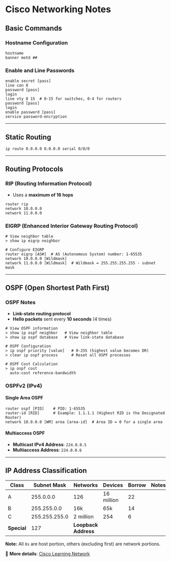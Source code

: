 # Cisco Networking Notes

## **Basic Commands**

### **Hostname Configuration**

```cisco
hostname
banner motd ##
```

### **Enable and Line Passwords**

```cisco
enable secret [pass]
line con 0
password [pass]
login
line vty 0 15  # 0-15 for switches, 0-4 for routers
password [pass]
login
enable password [pass]
service password-encryption
```

---

## **Static Routing**

```cisco
ip route 0.0.0.0 0.0.0.0 serial 0/0/0
```

---

## **Routing Protocols**

### **RIP (Routing Information Protocol)**

- Uses a **maximum of 16 hops**

```cisco
router rip
network 10.0.0.0
network 11.0.0.0
```

### **EIGRP (Enhanced Interior Gateway Routing Protocol)**

```cisco
# View neighbor table
> show ip eigrp neighbor

# Configure EIGRP
router eigrp [AS#]  # AS (Autonomous System) number: 1-65535
network 10.0.0.0 [Wildmask]
network 11.0.0.0 [Wildmask]  # Wildmask = 255.255.255.255 - subnet mask
```

---

## **OSPF (Open Shortest Path First)**

### **OSPF Notes**

- **Link-state routing protocol**
- **Hello packets** sent every **10 seconds** (4 times)

```cisco
# View OSPF information
> show ip ospf neighbor   # View neighbor table
> show ip ospf database   # View link-state database

# OSPF Configuration
> ip ospf priority [value]   # 0-255 (highest value becomes DR)
> clear ip ospf process      # Reset all OSPF processes

# OSPF Cost Calculation
> ip ospf cost
  auto-cost reference-bandwidth
```

### **OSPFv2 (IPv4)**

#### **Single Area OSPF**

```cisco
router ospf [PID]    # PID: 1-65535
router-id [RID]      # Example: 1.1.1.1 (Highest RID is the Designated Router)
network 10.0.0.0 [WM] area [area-id]  # Area ID = 0 for a single area
```

#### **Multiaccess OSPF**

- **Multicast IPv4 Address**: `224.0.0.5`
- **Multiaccess Address**: `224.0.0.6`

---

## **IP Address Classification**

| Class       | Subnet Mask   | Networks             | Devices    | Borrow | Notes                                                                    |
| ----------- | ------------- | -------------------- | ---------- | ------ | ------------------------------------------------------------------------ |
| A           | 255.0.0.0     | 126                  | 16 million | 22     |                                                                         |
| B           | 255.255.0.0   | 16k                  | 65k        | 14     |                                                                         |
| C           | 255.255.255.0 | 2 million            | 254        | 6      |                                                                         |
| **Special** | 127           | **Loopback Address** |            |        |                                                                         |

**Note:** All `0s` are host portion, others (excluding first) are network portions.

📌 **More details**: [Cisco Learning Network](https://learningnetwork.cisco.com/s/question/0D53i00000Kt4O3CAJ/class-a-b-c)

